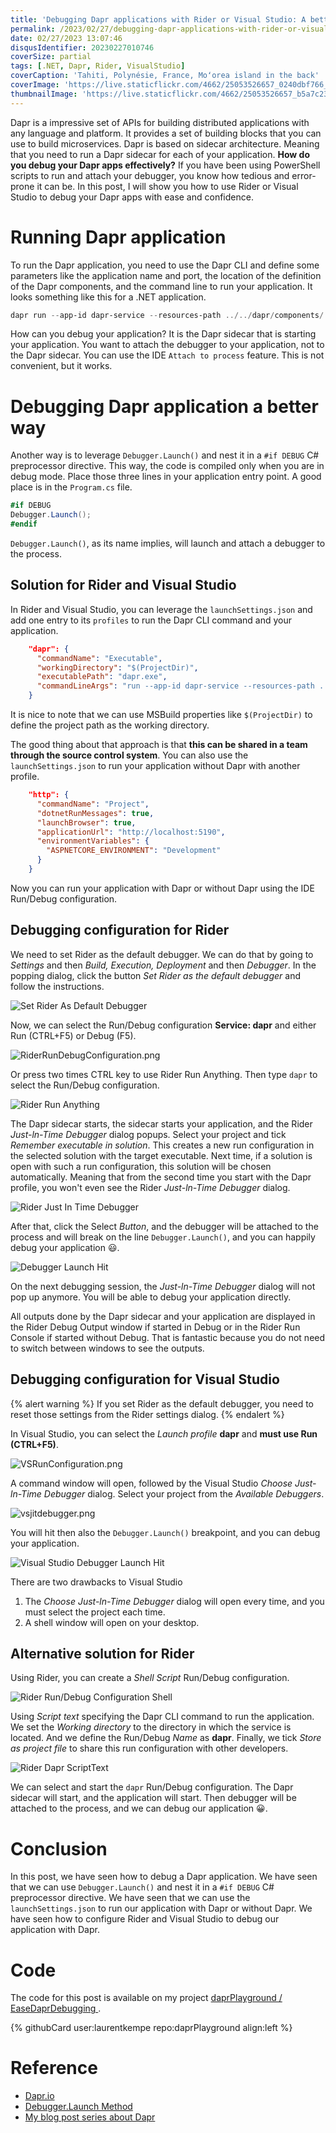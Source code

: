 ```yaml
---
title: 'Debugging Dapr applications with Rider or Visual Studio: A better way'
permalink: /2023/02/27/debugging-dapr-applications-with-rider-or-visual-studio-a-better-way/
date: 02/27/2023 13:07:46
disqusIdentifier: 20230227010746
coverSize: partial
tags: [.NET, Dapr, Rider, VisualStudio]
coverCaption: 'Tahiti, Polynésie, France, Moʻorea island in the back'
coverImage: 'https://live.staticflickr.com/4662/25053526657_0240dbf766_h.jpg'
thumbnailImage: 'https://live.staticflickr.com/4662/25053526657_b5a7c23594_q.jpg'
---
```

Dapr is a impressive set of APIs for building distributed applications with any language and platform. It provides a set of building blocks that you can use to build microservices. Dapr is based on sidecar architecture. Meaning that you need to run a Dapr sidecar for each of your application. **How do you debug your Dapr apps effectively?** If you have been using PowerShell scripts to run and attach your debugger, you know how tedious and error-prone it can be. In this post, I will show you how to use Rider or Visual Studio to debug your Dapr apps with ease and confidence.
<!-- more -->

# Running Dapr application

To run the Dapr application, you need to use the Dapr CLI and define some parameters like the application name and port, the location of the definition of the Dapr components, and the command line to run your application. It looks something like this for a .NET application.

```powershell
dapr run --app-id dapr-service --resources-path ../../dapr/components/ --app-port 5190 -- dotnet run --project .
```

How can you debug your application? It is the Dapr sidecar that is starting your application. You want to attach the debugger to your application, not to the Dapr sidecar. You can use the IDE `Attach to process` feature. This is not convenient, but it works.

# Debugging Dapr application a better way

Another way is to leverage `Debugger.Launch()` and nest it in a `#if DEBUG` C# preprocessor directive. This way, the code is compiled only when you are in debug mode. Place those three lines in your application entry point. A good place is in the `Program.cs` file.

```csharp
#if DEBUG
Debugger.Launch();
#endif
```

`Debugger.Launch()`, as its name implies, will launch and attach a debugger to the process.

## Solution for Rider and Visual Studio

In Rider and Visual Studio, you can leverage the `launchSettings.json` and add one entry to its `profiles` to run the Dapr CLI command and your application.

```json
    "dapr": {
      "commandName": "Executable",
      "workingDirectory": "$(ProjectDir)",
      "executablePath": "dapr.exe",
      "commandLineArgs": "run --app-id dapr-service --resources-path ../dapr/components/ --app-port 5190 -- dotnet run --project ."
    }
```

It is nice to note that we can use MSBuild properties like `$(ProjectDir)` to define the project path as the working directory. 

The good thing about that approach is that **this can be shared in a team through the source control system**. You can also use the `launchSettings.json` to run your application without Dapr with another profile.

```json
    "http": {
      "commandName": "Project",
      "dotnetRunMessages": true,
      "launchBrowser": true,
      "applicationUrl": "http://localhost:5190",
      "environmentVariables": {
        "ASPNETCORE_ENVIRONMENT": "Development"
      }
    }
```

Now you can run your application with Dapr or without Dapr using the IDE Run/Debug configuration.

## Debugging configuration for Rider

We need to set Rider as the default debugger. We can do that by going to _Settings_ and then _Build, Execution, Deployment_ and then _Debugger_. In the popping dialog, click the button _Set Rider as the default debugger_ and follow the instructions.

![Set Rider As Default Debugger](/images/SetRiderAsDefaultDebugger.png)

Now, we can select the Run/Debug configuration **Service: dapr** and either Run (CTRL+F5) or Debug (F5).

![RiderRunDebugConfiguration.png](/images/RiderRunDebugConfiguration.png)

Or press two times CTRL key to use Rider Run Anything. Then type `dapr` to select the Run/Debug configuration.

![Rider Run Anything](/images/RiderRunAnything.png)

The Dapr sidecar starts, the sidecar starts your application, and the Rider _Just-ln-Time Debugger_ dialog popups. Select your project and tick _Remember executable in solution_. This creates a new run configuration in the selected solution with the target executable. Next time, if a solution is open with such a run configuration, this solution will be chosen automatically. Meaning that from the second time you start with the Dapr profile, you won't even see the Rider _Just-ln-Time Debugger_ dialog.

![Rider Just In Time Debugger](/images/RiderJITDebuggerLauncher64.png)

After that, click the Select _Button_, and the debugger will be attached to the process and will break on the line `Debugger.Launch()`, and you can happily debug your application 😃.

![Debugger Launch Hit](/images/DebuggerLaunchHit.png)

On the next debugging session, the _Just-ln-Time Debugger_ dialog will not pop up anymore. You will be able to debug your application directly.

All outputs done by the Dapr sidecar and your application are displayed in the Rider Debug Output window if started in Debug or in the Rider Run Console if started without Debug. That is fantastic because you do not need to switch between windows to see the outputs.

## Debugging configuration for Visual Studio

{% alert warning %}
If you set Rider as the default debugger, you need to reset those settings from the Rider settings dialog.
{% endalert %}

In Visual Studio, you can select the _Launch profile_ **dapr** and **must use Run (CTRL+F5)**. 

![VSRunConfiguration.png](/images/VSRunConfiguration.png)

A command window will open, followed by the Visual Studio _Choose Just-ln-Time Debugger_ dialog. Select your project from the _Available Debuggers_. 

![vsjitdebugger.png](/images/vsjitdebugger.png)

You will hit then also the `Debugger.Launch()` breakpoint, and you can debug your application.

![Visual Studio Debugger Launch Hit](/images/VSDebuggerLaunchHit.png)

There are two drawbacks to Visual Studio
1. The _Choose Just-ln-Time Debugger_ dialog will open every time, and you must select the project each time.
2. A shell window will open on your desktop.

## Alternative solution for Rider

Using Rider, you can create a _Shell Script_ Run/Debug configuration.

![Rider Run/Debug Configuration Shell](/images/RiderRunDebugConfigurationShell.png)

Using _Script text_ specifying the Dapr CLI command to run the application. We set the _Working directory_ to the directory in which the service is located. And we define the Run/Debug _Name_ as **dapr**. Finally, we tick _Store as project file_ to share this run configuration with other developers.

![Rider Dapr ScriptText](/images/RiderDaprScriptText.png)

We can select and start the `dapr` Run/Debug configuration. The Dapr sidecar will start, and the application will start. Then debugger will be attached to the process, and we can debug our application 😀.

# Conclusion

In this post, we have seen how to debug a Dapr application. We have seen that we can use `Debugger.Launch()` and nest it in a `#if DEBUG` C# preprocessor directive. We have seen that we can use the `launchSettings.json` to run our application with Dapr or without Dapr. We have seen how to configure Rider and Visual Studio to debug our application with Dapr.

# Code

The code for this post is available on my project [daprPlayground / EaseDaprDebugging ](https://github.com/laurentkempe/daprPlayground/tree/master/EaseDaprDebugging).

<p></p>
{% githubCard user:laurentkempe repo:daprPlayground align:left %}

# Reference

* [Dapr.io](https://dapr.io/)
* [Debugger.Launch Method](https://learn.microsoft.com/en-us/dotnet/api/system.diagnostics.debugger.launch?view=net-7.0)
* [My blog post series about Dapr](https://laurentkempe.com/tags/Dapr/)

